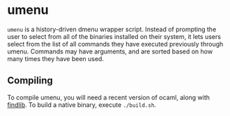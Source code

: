 umenu
=====

`umenu` is a history-driven dmenu wrapper script. Instead of prompting the user
to select from all of the binaries installed on their system, it lets users select
from the list of all commands they have executed previously through umenu. Commands
may have arguments, and are sorted based on how many times they have been used.


Compiling
---------

To compile umenu, you will need a recent version of ocaml, along with
[findlib](http://projects.camlcity.org/projects/findlib.html). To build a native
binary, execute `./build.sh`.
